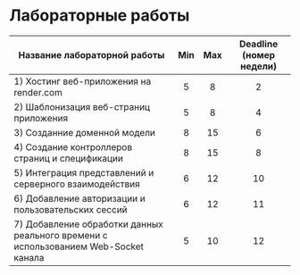 # Лабораторные работы


| **Название лабораторной работы**                                                    | **Min** | **Max** | **Deadline (номер недели)** |
|-------------------------------------------------------------------------------------|:-------:|:-------:|:---------------------------:|
| 1) Хостинг веб-приложения на render.com                                             |    5    |    8    |              2              |
| 2) Шаблонизация веб-страниц приложения                                              |    5    |    8    |              4              |
| 3) Созданние доменной модели                                                        |    8    |    15   |              6              |
| 4) Создание контроллеров страниц и спецификации                                     |    8    |    15   |              8              |
| 5) Интеграция представлений и серверного взаимодействия                             |    6    |    12   |              10             |
| 6) Добавление авторизации и пользовательских сессий                                 |    6    |    12   |              11             |
| 7) Добавление обработки данных реального времени с использованием Web-Socket канала |    5    |    10   |              12             |
